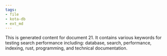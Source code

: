 ```yaml
---
tags:
- file
- kota-db
- ext_md
---
```

This is generated content for document 21. It contains various keywords for testing search performance including: database, search, performance, indexing, rust, programming, and technical documentation.